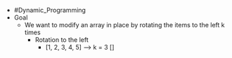 - #Dynamic_Programming
- Goal
	- We want to modify an array in place by rotating the items to the left k times
		- Rotation to the left
			- [1, 2, 3, 4, 5] --> k = 3 []